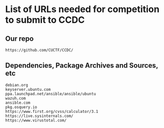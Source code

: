 # List of URLs needed for competition to submit to CCDC

## Our repo

```console
https://github.com/CUCTF/CCDC/
```

## Dependencies, Package Archives and Sources, etc

```console
debian.org
keyserver.ubuntu.com 
ppa.launchpad.net/ansible/ansible/ubuntu
wazuh.com
ansible.com
pkg.osquery.io
https://www.first.org/cvss/calculator/3.1
https://live.sysinternals.com/
https://www.virustotal.com/

```
